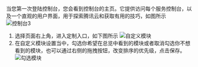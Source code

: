 当您第一次登陆控制台，您会看到控制台的主页。它提供访问每个服务控制台，以及一个直观的用户界面，用于探索腾讯云和获取有用的技巧，如图所示
![控制台3](https://mc.qcloudimg.com/static/img/b49cbcb1bc250d4510a55fd632e82efd/image.jpg)
1. 选择页面右上角，进入定制入口，如下图所示
![自定义模块](https://mc.qcloudimg.com/static/img/27310f238910520c73eaaa3dbbf7c6ef/image.jpg)
2. 在自定义模块设置当中，勾选你希望在总览中看到的模块或者取消勾选你不想看到的模块，也可以通过右侧的拖拽按钮，改变排序的优先级，点击保存。
![勾选模块](https://mc.qcloudimg.com/static/img/07a734b04acba081e33dca9dba26d9fd/image.jpg)
